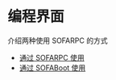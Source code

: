 # 编程界面

介绍两种使用 SOFARPC 的方式

* [通过 SOFARPC 使用](./Programing-RPC)
* [通过 SOFABoot 使用](./Programing-SOFA-BOOT)
